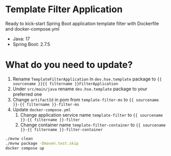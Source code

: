 # Template Filter Application

Ready to kick-start Spring Boot application template filter with Dockerfile and docker-compose.yml
* Java: 17
* Spring Boot: 2.7.5
# What do you need to update?
1. Rename `TemplateFilterApplication` in `dev.hse.template` package to `{{ sourcename }}{{ filtername }}FilterApplication`
2. Under `src/main/java` rename `dev.hse.template` package to your preferred one
3. Change `artifactId` in pom from `template-filter-ms` to `{{ sourcename }}-{{ filtername }}-filter-ms`
4. Update `docker-compose.yml`
   1. Change application service name `template-filter` to `{{ sourcename }}-{{ filtername }}-filter`
   2. Change container name `template-filter-container` to `{{ sourcename }}-{{ filtername }}-filter-container`

```bash
./mvnw clean
./mvnw package -Dmaven.test.skip
docker compose up
```